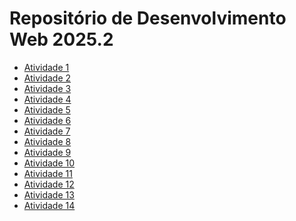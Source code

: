 # Repositório de Desenvolvimento Web 2025.2

- [Atividade 1](https://murilo-neto26.github.io/Repositorio_Atividade-01/)
- [Atividade 2](https://murilo-neto26.github.io/Repositorio_Atividade-02/)
- [Atividade 3](https://murilo-neto26.github.io/Repositorio_Atividade-03/)
- [Atividade 4](https://murilo-neto26.github.io/Repositorio_Atividade-04/)
- [Atividade 5]()
- [Atividade 6]()
- [Atividade 7]()
- [Atividade 8]()
- [Atividade 9]()
- [Atividade 10]()
- [Atividade 11]()
- [Atividade 12]()
- [Atividade 13]()
- [Atividade 14]()
